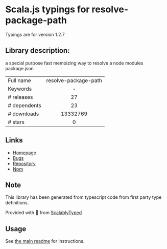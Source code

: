 
# Scala.js typings for resolve-package-path

Typings are for version 1.2.7

## Library description:
a special purpose fast memoizing way to resolve a node modules package.json

|                    |                 |
| ------------------ | :-------------: |
| Full name          | resolve-package-path |
| Keywords           | - |
| # releases         | 27 |
| # dependents       | 23 |
| # downloads        | 13332769 |
| # stars            | 0 |

## Links
- [Homepage](https://github.com/stefanpenner/resolve-package-path#readme)
- [Bugs](https://github.com/stefanpenner/resolve-package-path/issues)
- [Repository](https://github.com/stefanpenner/resolve-package-path)
- [Npm](https://www.npmjs.com/package/resolve-package-path)
    


## Note
This library has been generated from typescript code from first party type definitions.

Provided with :purple_heart: from [ScalablyTyped](https://github.com/oyvindberg/ScalablyTyped)

## Usage
See [the main readme](../../readme.md) for instructions.


